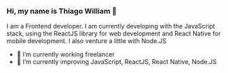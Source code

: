 ### Hi, my name is Thiago William 👋

I am a Frontend developer. I am currently developing with the JavaScript stack, using the ReactJS library for web development and React Native for mobile development. I also venture a little with Node.JS


- 🔭 I’m currently working freelancer
- 🌱 I’m currently improving JavaScript, ReactJS, React Native, Node.JS

